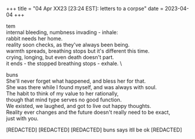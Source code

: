 +++
title = "04 Apr XX23 [23:24 EST]: letters to a corpse"
date = 2023-04-04
+++

tem \
internal bleeding, numbness invading - inhale: \
rabbit needs her home. \
reality soon checks, as they've always been being. \
warmth spreads, breathing stops but it's different this time. \
crying, longing, but even death doesn't part. \
it ends - the stopped breathing stops - exhale. \

buns \
She'll never forget what happened, and bless her for that. \
She was there while I found myself, and was always with soul. \
The habit to think of my value to her rationally, \
though that mind type serves no good function. \
We existed, we laughed, and got to live out happy thoughts. \
Reality ever changes and the future doesn't really need to be exact, \
just with you.

[REDACTED]
[REDACTED]
[REDACTED]
buns says itll be ok
[REDACTED]
